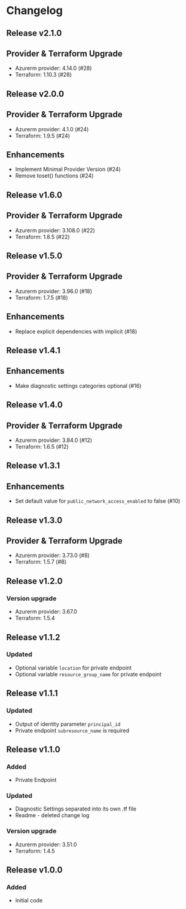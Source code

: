 # Changelog

## Release v2.1.0

## Provider & Terraform Upgrade
- Azurerm provider: 4.14.0 (#28)
- Terraform: 1.10.3 (#28)
   
## Release v2.0.0

## Provider & Terraform Upgrade
- Azurerm provider: 4.1.0 (#24)
- Terraform: 1.9.5 (#24)
## Enhancements
- Implement Minimal Provider Version (#24)
- Remove toset() functions (#24)
   
## Release v1.6.0

## Provider & Terraform Upgrade
- Azurerm provider: 3.108.0 (#22)
- Terraform: 1.8.5 (#22)
   
## Release v1.5.0

## Provider & Terraform Upgrade

- Azurerm provider: 3.96.0 (#18)
- Terraform: 1.7.5 (#18)

## Enhancements

- Replace explicit dependencies with implicit (#18)
   
## Release v1.4.1

## Enhancements

- Make diagnostic settings categories optional (#16)


   
## Release v1.4.0

## Provider & Terraform Upgrade
- Azurerm provider: 3.84.0 (#12)
- Terraform: 1.6.5 (#12)
   
## Release v1.3.1

## Enhancements

- Set default value for `public_network_access_enabled` to false (#10)


   
## Release v1.3.0

## Provider & Terraform Upgrade
- Azurerm provider: 3.73.0 (#8)
- Terraform: 1.5.7 (#8)

   
## Release v1.2.0

### Version upgrade
- Azurerm provider: 3.67.0
- Terraform: 1.5.4
   
## Release v1.1.2

### Updated
- Optional variable `location` for private endpoint
- Optional variable  `resource_group_name` for private endpoint
   
## Release v1.1.1

### Updated
- Output of identity parameter `principal_id` 
- Private endpoint `subresource_name` is required
   
## Release v1.1.0

### Added
- Private Endpoint
### Updated
 - Diagnostic Settings separated into its own .tf file
 - Readme - deleted change log
### Version upgrade
- Azurerm provider: 3.51.0
- Terraform: 1.4.5

   
## Release v1.0.0

### Added 

- Initial code
   